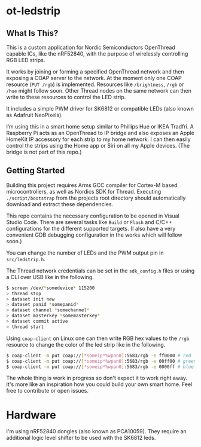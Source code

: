 # ot-ledstrip

## What Is This?

This is a custom application for Nordic Semiconductors OpenThread capable ICs, like the nRF52840, with the purpose of wirelessly controlling RGB LED strips.

It works by joining or forming a specified OpenThread network and then exposing a COAP server to the network. At the moment only one COAP resource (`PUT /rgb`) is implemented. Resources like `/brightness`, `/rgb` or `/hue` might follow soon. Other Thread nodes on the same network can then write to these resources to control the LED strip.

It includes a simple PWM driver for SK6812 or compatible LEDs (also known as Adafruit NeoPixels).

I’m using this in a smart home setup similar to Phillips Hue or IKEA Tradfri. A Raspberry Pi acts as an OpenThread to IP bridge and also exposes an Apple HomeKit IP accessory for each strip to my home network. I can then easily control the strips using the Home app or Siri on all my Apple devices. (The bridge is not part of this repo.)

## Getting Started

Building this project requires Arms GCC compiler for Cortex-M based microcontrollers, as well as Nordics SDK for Thread. Executing `./script/bootstrap` from the projects root directory should automatically download and extract these dependencies.

This repo contains the necessary configuration to be opened in Visual Studio Code. There are several tasks like `Build` or `Flash` and C/C++ configurations for the different supported targets. (I also have a very convenient GDB debugging configuration in the works which will follow soon.)

You can change the number of LEDs and the PWM output pin in `src/ledstrip.h`.

The Thread network credentials can be set in the `sdk_config.h` files or using a CLI over USB like in the following.

```sh
$ screen /dev/*somedevice* 115200
> thread stop
> dataset init new
> dataset panid *somepanid*
> dataset channel *somechannel*
> dataset masterkey *somemasterkey*
> dataset commit active
> thread start
```

Using `coap-client` on Linux one can then write RGB hex values to the `/rgb` resource to change the color of the led strip like in the following.

```sh
$ coap-client -m put coap://[*someip*%wpan0]:5683/rgb -e ff0000 # red
$ coap-client -m put coap://[*someip*%wpan0]:5683/rgb -e 00ff00 # green
$ coap-client -m put coap://[*someip*%wpan0]:5683/rgb -e 0000ff # blue
```

The whole thing is work in progress so don't expect it to work right away. It's more like an inspiration how you could build your own smart home. Feel free to contribute or open issues.

# Hardware

I'm using nRF52840 dongles (also known as PCA10059). They require an additional logic level shifter to be used with the SK6812 leds.
